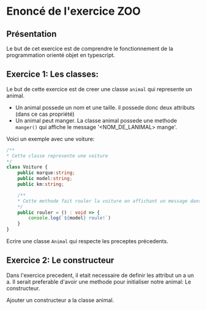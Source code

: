 # Enoncé de l'exercice ZOO

## Présentation

Le but de cet exercice est de comprendre le fonctionnement de la programmation orienté objet en typescript.

## Exercice 1: Les classes:

Le but de cette exercice est de creer une classe `animal` qui represente un animal.
- Un animal possede un nom et une taille. il possede donc deux attributs (dans ce cas propriété)
- Un animal peut manger. La classe animal possede une methode `manger()` qui affiche le message '<NOM_DE_LANIMAL> mange'.

Voici un exemple avec une voiture:
```TypeScript
/**
* Cette classe represente une voiture
*/
class Voiture {
    public marque:string;
    public model:string;
    public km:string;

    /**
    * Cette methode fait rouler la voiture en affichant un message dans la console
    */ 
    public rouler = () : void => {
        console.log(`${model} roule!`)
    }
}
```

Ecrire une classe `Animal` qui respecte les preceptes précedents.

## Exercice 2: Le constructeur
Dans l'exercice precedent, il etait necessaire de definir les attribut un a un a. Il serait preferable d'avoir une methode pour initialiser notre animal: Le constructeur.

Ajouter un constructeur a la classe animal.